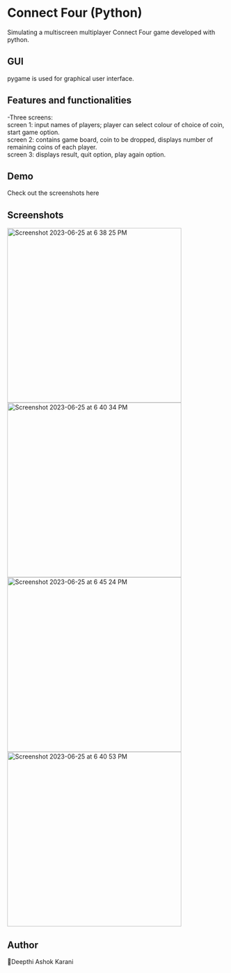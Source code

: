 # Connect Four (Python)
Simulating a multiscreen multiplayer Connect Four game developed with python.</br>

## GUI
pygame is used for graphical user interface.

## Features and functionalities
-Three screens:</br>
screen 1: input names of players; player can select colour of choice of coin, start game option.</br>
screen 2: contains game board, coin to be dropped, displays number of remaining coins of each player.</br>
screen 3: displays result, quit option, play again option.


## Demo
Check out the screenshots here

## Screenshots
<img width="400" alt="Screenshot 2023-06-25 at 6 38 25 PM" src="https://github.com/deepthi76/Connect-Four/assets/117646114/e86bfc6a-86b3-4eb5-bc2a-e31f04700ea1"></br>
<img width="400" alt="Screenshot 2023-06-25 at 6 40 34 PM" src="https://github.com/deepthi76/Connect-Four/assets/117646114/e790fa56-94fc-41d9-a9ba-a7aec2cad69c"></br>
<img width="400" alt="Screenshot 2023-06-25 at 6 45 24 PM" src="https://github.com/deepthi76/Connect-Four/assets/117646114/eb2a204b-b8fa-4d13-9577-b1365a9cec10"></br>
<img width="400" alt="Screenshot 2023-06-25 at 6 40 53 PM" src="https://github.com/deepthi76/Connect-Four/assets/117646114/f330f360-7bae-4314-97bf-c7a1b4990500">





## Author
👤Deepthi Ashok Karani
